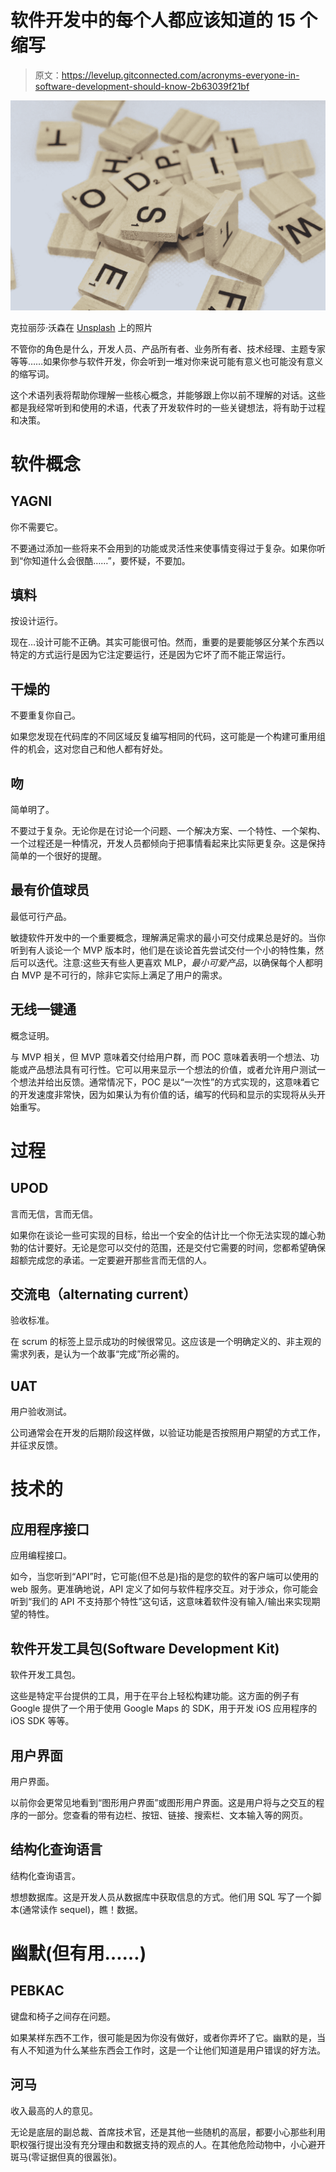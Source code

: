 # 软件开发中的每个人都应该知道的 15 个缩写

> 原文：<https://levelup.gitconnected.com/acronyms-everyone-in-software-development-should-know-2b63039f21bf>

![](img/ee974b4da189d121a08e922e3b545cb8.png)

克拉丽莎·沃森在 [Unsplash](https://unsplash.com?utm_source=medium&utm_medium=referral) 上的照片

不管你的角色是什么，开发人员、产品所有者、业务所有者、技术经理、主题专家等等……如果你参与软件开发，你会听到一堆对你来说可能有意义也可能没有意义的缩写词。

这个术语列表将帮助你理解一些核心概念，并能够跟上你以前不理解的对话。这些都是我经常听到和使用的术语，代表了开发软件时的一些关键想法，将有助于过程和决策。

# 软件概念

## YAGNI

你不需要它。

不要通过添加一些将来不会用到的功能或灵活性来使事情变得过于复杂。如果你听到“你知道什么会很酷……”，要怀疑，不要加。

## 填料

按设计运行。

现在…设计可能不正确。其实可能很可怕。然而，重要的是要能够区分某个东西以特定的方式运行是因为它注定要运行，还是因为它坏了而不能正常运行。

## 干燥的

不要重复你自己。

如果您发现在代码库的不同区域反复编写相同的代码，这可能是一个构建可重用组件的机会，这对您自己和他人都有好处。

## 吻

简单明了。

不要过于复杂。无论你是在讨论一个问题、一个解决方案、一个特性、一个架构、一个过程还是一种情况，开发人员都倾向于把事情看起来比实际更复杂。这是保持简单的一个很好的提醒。

## 最有价值球员

最低可行产品。

敏捷软件开发中的一个重要概念，理解满足需求的最小可交付成果总是好的。当你听到有人谈论一个 MVP 版本时，他们是在谈论首先尝试交付一个小的特性集，然后可以迭代。注意:这些天有些人更喜欢 MLP，*最小可爱产品*，以确保每个人都明白 MVP 是不可行的，除非它实际上满足了用户的需求。

## 无线一键通

概念证明。

与 MVP 相关，但 MVP 意味着交付给用户群，而 POC 意味着表明一个想法、功能或产品想法具有可行性。它可以用来显示一个想法的价值，或者允许用户测试一个想法并给出反馈。通常情况下，POC 是以“一次性”的方式实现的，这意味着它的开发速度非常快，因为如果认为有价值的话，编写的代码和显示的实现将从头开始重写。

# 过程

## UPOD

言而无信，言而无信。

如果你在谈论一些可实现的目标，给出一个安全的估计比一个你无法实现的雄心勃勃的估计要好。无论是您可以交付的范围，还是交付它需要的时间，您都希望确保超额完成您的承诺。一定要避开那些言而无信的人。

## 交流电（alternating current）

验收标准。

在 scrum 的标签上显示成功的时候很常见。这应该是一个明确定义的、非主观的需求列表，是认为一个故事“完成”所必需的。

## UAT

用户验收测试。

公司通常会在开发的后期阶段这样做，以验证功能是否按照用户期望的方式工作，并征求反馈。

# 技术的

## 应用程序接口

应用编程接口。

如今，当您听到“API”时，它可能(但不总是)指的是您的软件的客户端可以使用的 web 服务。更准确地说，API 定义了如何与软件程序交互。对于涉众，你可能会听到“我们的 API 不支持那个特性”这句话，这意味着软件没有输入/输出来实现期望的特性。

## 软件开发工具包(Software Development Kit)

软件开发工具包。

这些是特定平台提供的工具，用于在平台上轻松构建功能。这方面的例子有 Google 提供了一个用于使用 Google Maps 的 SDK，用于开发 iOS 应用程序的 iOS SDK 等等。

## 用户界面

用户界面。

以前你会更常见地看到“图形用户界面”或图形用户界面。这是用户将与之交互的程序的一部分。您查看的带有边栏、按钮、链接、搜索栏、文本输入等的网页。

## 结构化查询语言

结构化查询语言。

想想数据库。这是开发人员从数据库中获取信息的方式。他们用 SQL 写了一个脚本(通常读作 sequel)，瞧！数据。

# 幽默(但有用……)

## PEBKAC

键盘和椅子之间存在问题。

如果某样东西不工作，很可能是因为你没有做好，或者你弄坏了它。幽默的是，当有人不知道为什么某些东西会工作时，这是一个让他们知道是用户错误的好方法。

## 河马

收入最高的人的意见。

无论是底层的副总裁、首席技术官，还是其他一些随机的高层，都要小心那些利用职权强行提出没有充分理由和数据支持的观点的人。在其他危险动物中，小心避开斑马(零证据但真的很嚣张)。